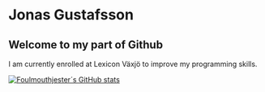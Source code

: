 # Jonas Gustafsson
## Welcome to my part of Github

I am currently enrolled at Lexicon Växjö to improve my programming skills.


[![Foulmouthjester´s GitHub stats](https://github-readme-stats.vercel.app/api?username=Foulmouthjester)](https://github.com/anuraghazra/github-readme-stats)

